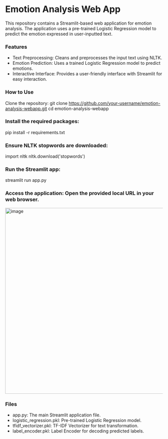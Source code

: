 # Emotion Analysis Web App
This repository contains a Streamlit-based web application for emotion analysis. The application uses a pre-trained Logistic Regression model to predict the emotion expressed in user-inputted text.

### Features
- Text Preprocessing: Cleans and preprocesses the input text using NLTK.
- Emotion Prediction: Uses a trained Logistic Regression model to predict emotions.
- Interactive Interface: Provides a user-friendly interface with Streamlit for easy interaction.

### How to Use
Clone the repository: 
git clone https://github.com/your-username/emotion-analysis-webapp.git
cd emotion-analysis-webapp

### Install the required packages:
pip install -r requirements.txt

### Ensure NLTK stopwords are downloaded:
import nltk
nltk.download('stopwords')

### Run the Streamlit app:
streamlit run app.py

### Access the application: Open the provided local URL in your web browser.
<img width="592" alt="image" src="https://github.com/DataDecoder/Emotionclassification/assets/72354914/52b6359b-37a4-4467-aa11-674b7f2c168c">

### Files
- app.py: The main Streamlit application file.
- logistic_regression.pkl: Pre-trained Logistic Regression model.
- tfidf_vectorizer.pkl: TF-IDF Vectorizer for text transformation.
- label_encoder.pkl: Label Encoder for decoding predicted labels.



